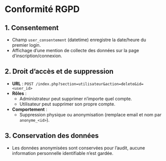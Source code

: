 # Conformité RGPD

## 1. Consentement
- Champ `user_consentement` (datetime) enregistre la date/heure du premier login.
- Affichage d’une mention de collecte des données sur la page d’inscription/connexion.

## 2. Droit d’accès et de suppression
- **URL** : `POST /index.php?section=utilisateur&action=delete&id=<user_id>`
- **Rôles** :  
  - Administrateur peut supprimer n’importe quel compte.  
  - Utilisateur peut supprimer son propre compte.
- **Comportement** :  
  - Suppression physique ou anonymisation (remplace email et nom par `anonyme_<id>`).

## 3. Conservation des données
- Les données anonymisées sont conservées pour l’audit, aucune information personnelle identifiable n’est gardée.

